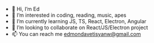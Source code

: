 - 👋 Hi, I’m Ed
- 👀 I’m interested in coding, reading, music, apes
- 🌱 I’m currently learning JS, TS, React, Electron, Angular
- 💞️ I’m looking to collaborate on React/JS/Electron project
- 📫 You can reach me edmondavetisyanw@gmail.com
<!---
edavetisyan/edavetisyan is a ✨ special ✨ repository because its `README.md` (this file) appears on your GitHub profile.
You can click the Preview link to take a look at your changes.
--->
